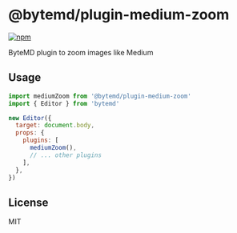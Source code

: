 # @bytemd/plugin-medium-zoom

[![npm](https://img.shields.io/npm/v/@bytemd/plugin-medium-zoom.svg)](https://npm.im/@bytemd/plugin-medium-zoom)

ByteMD plugin to zoom images like Medium

## Usage

```js
import mediumZoom from '@bytemd/plugin-medium-zoom'
import { Editor } from 'bytemd'

new Editor({
  target: document.body,
  props: {
    plugins: [
      mediumZoom(),
      // ... other plugins
    ],
  },
})
```

## License

MIT
